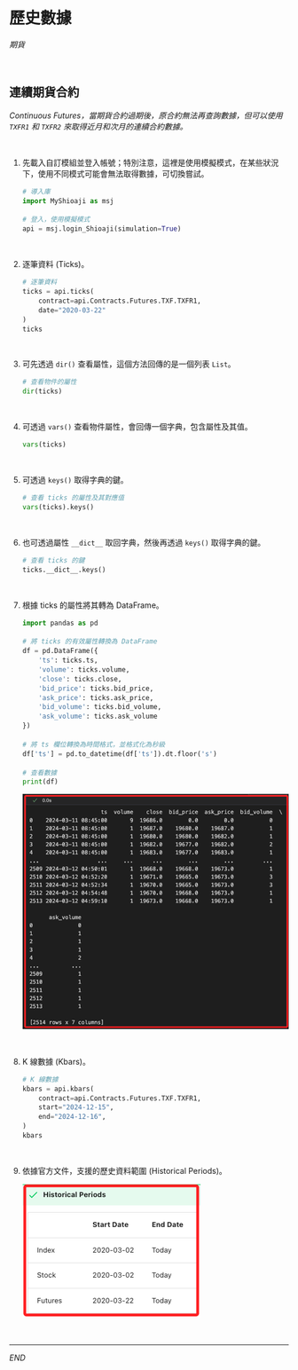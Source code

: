 # 歷史數據

_期貨_

<br>

## 連續期貨合約

_Continuous Futures，當期貨合約過期後，原合約無法再查詢數據，但可以使用 `TXFR1` 和 `TXFR2` 來取得近月和次月的連續合約數據。_

<br>

1. 先載入自訂模組並登入帳號；特別注意，這裡是使用模擬模式，在某些狀況下，使用不同模式可能會無法取得數據，可切換嘗試。

    ```python
    # 導入庫
    import MyShioaji as msj

    # 登入，使用模擬模式
    api = msj.login_Shioaji(simulation=True)
    ```

<br>

2. 逐筆資料 (Ticks)。

    ```python
    # 逐筆資料
    ticks = api.ticks(
        contract=api.Contracts.Futures.TXF.TXFR1, 
        date="2020-03-22"
    )
    ticks
    ```

<br>

3. 可先透過 `dir()` 查看屬性，這個方法回傳的是一個列表 `List`。

    ```python
    # 查看物件的屬性
    dir(ticks)
    ```

<br>

4. 可透過 `vars()` 查看物件屬性，會回傳一個字典，包含屬性及其值。

    ```python
    vars(ticks)
    ```

<br>

5. 可透過 `keys()` 取得字典的鍵。

    ```python
    # 查看 ticks 的屬性及其對應值
    vars(ticks).keys()
    ```

<br>

6. 也可透過屬性 `__dict__` 取回字典，然後再透過 `keys()` 取得字典的鍵。

    ```python
    # 查看 ticks 的鍵
    ticks.__dict__.keys()
    ```

<br>

7. 根據 ticks 的屬性將其轉為 DataFrame。

    ```python
    import pandas as pd

    # 將 ticks 的有效屬性轉換為 DataFrame
    df = pd.DataFrame({
        'ts': ticks.ts,
        'volume': ticks.volume,
        'close': ticks.close,
        'bid_price': ticks.bid_price,
        'ask_price': ticks.ask_price,
        'bid_volume': ticks.bid_volume,
        'ask_volume': ticks.ask_volume
    })

    # 將 ts 欄位轉換為時間格式，並格式化為秒級
    df['ts'] = pd.to_datetime(df['ts']).dt.floor('s')

    # 查看數據
    print(df)
    ```

    ![](images/img_104.png)

<br>

8. K 線數據 (Kbars)。

    ```python
    # K 線數據
    kbars = api.kbars(
        contract=api.Contracts.Futures.TXF.TXFR1,
        start="2024-12-15", 
        end="2024-12-16", 
    )
    kbars
    ```

<br>

9. 依據官方文件，支援的歷史資料範圍 (Historical Periods)。

    ![](images/img_85.png)

<br>

___

_END_